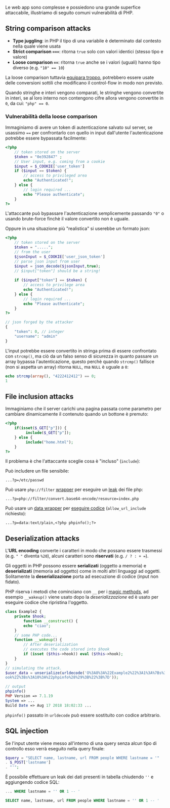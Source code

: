Le web app sono complesse e possiedono una grande superfice attaccabile, illustriamo di seguito comuni vulnerabilità di PHP.

## String comparison attacks
- **Type juggling**: in PHP il tipo di una variabile è determinato dal contesto nella quale viene usata
- **Strict comparison `===`**: ritorna `true` solo con valori identici (stesso tipo e valore)
- **Loose comparison `==`**: ritorna `true` anche se i valori (uguali) hanno tipo diverso (e.g. `"10" == 10`)

La loose comparison tuttavia [equipara troppo](https://www.php.net/manual/en/types.comparisons.php), potrebbero essere usate delle conversioni sottili che modificano il control-flow in modo non previsto.

Quando stringhe e interi vengono comparati, le stringhe vengono convertite in interi, se al loro interno non contengono cifre allora vengono convertite in `0`, da cui: `"php" == 0`.

### Vulnerabilità della loose comparison
Immaginiamo di avere un token di autenticazione salvato sul server, se usassimo `==` per confrontarlo con quello in input dall'utente l'autenticazione potrebbe essere bypassata facilmente:
```php
<?php
	// token stored on the server
	$token = "0e392847" ;
	// User input, e.g. coming from a cookie
	$input = $_COOKIE['user_token']
	if ($input == $token) {
		// access to privileged area
		echo "Authenticated!";
	} else {
		// login required ...
		echo "Please authenticate";
	}
?>
```

L'attaccante può bypassare l'autenticazione semplicemente passando `"0"` o usando brute-force finchè il valore convertito non è uguale.

Oppure in una situazione più "realistica" si userebbe un formato json:
```php
<?php
	// token stored on the server
	$token = ".....";
	// from the user
	$jsonInput = $_COOKIE['user_json_token']
	// parse json input from user
	$input = json_decode($jsonInput,true);
	// $input["token"] should be a string!
	
	if ($input["token"] == $token) {
		// access to privilege area
		echo "Authenticated!";
	} else {
		// login required ...
		echo "Please authenticate";
	}
?>

// json forged by the attacker
{
	"token": 0, // integer
	"username": "admin"
}
```

L'input potrebbe essere convertito in stringa prima di essere confrontato con `strcmp()`, ma ciò da un falso senso di sicurezza in quanto passare un array bypassa l'autenticazione, questo perchè quando `strcmp()` fallisce (non si aspetta un array) ritorna `NULL`, ma `NULL` è uguale a `0`:
```php
echo strcmp(array(), "4222412412") == 0;
1
```

## File inclusion attacks
Immaginiamo che il server carichi una pagina passata come parametro per cambiare dinamicamente il contenuto quando un bottone è premuto:
```php
<?php
	if(isset($_GET["p"])) {
		 include($_GET["p"]);
	} else {
		 include("home.html");
	}
?>
```

Il problema è che l'attaccante sceglie cosa è "incluso" (`include`):

Può includere un file sensibile:
```
...?p=/etc/passwd
```

Può usare `php://filter` [wrapper](https://www.php.net/manual/en/wrappers.php.php#wrappers.php.filter) per eseguire un <u>leak</u> dei file php:
```
...?p=php://filter/convert.base64-encode/resource=index.php
```

Può usare un [data wrapper](https://www.php.net/manual/en/wrappers.data.php) per <u>eseguire codice</u> (`allow_url_include` richiesto):
```
...?p=data:text/plain,<?php phpinfo();?>
```

## Deserialization attacks
L'**URL encoding** converte i caratteri in modo che possano essere trasmessi (e.g. `" "` diventa `%20`), alcuni caratteri sono **riservati** (e.g. `/ ? : + =`).

Gli oggetti in PHP possono essere **serializati** (oggetto a memoria) e **deserializati** (memoria ad oggetto) come in molti altri linguaggi ad oggetti.
Solitamente la **deserializazione** porta ad esecuzione di codice (input non fidato).

PHP riserva i metodi che cominciano con `__` per i [magic methods](https://www.php.net/manual/en/language.oop5.magic.php), ad esempio `__wakeup()` viene usato dopo la _deserializzazione_ ed è usato per eseguire codice che ripristina l'oggetto.

```php
class Example2 {
	private $hook;
		function __construct() {
		echo "ciao";
	}
	// some PHP code...
	function __wakeup() {
		// After deserialization
		// executes the code stored into $hook
		if (isset ($this->hook)) eval ($this->hook);
	}
}
// simulating the attack.
$user_data = unserialize(urldecode('O%3A8%3A%22Example2%22%3A1%3A%7Bs%3A14%3A%22%00Example2%00h
ook%22%3Bs%3A10%3A%22phpinfo%28%29%3B%22%3B%7D'));

// output
phpinfo()
PHP Version => 7.1.19
System => ...
Build Date => Aug 17 2018 18:02:33 ...
```

`phpinfo()` passato in `urldecode` può essere sostituito con codice arbitrario.

## SQL injection
Se l'input utente viene messo all'interno di una query senza alcun tipo di controllo esso verrà eseguito nella query finale:
```php
$query = "SELECT name, lastname, url FROM people WHERE lastname = '"
. $_POST['lastname']
. "'";
```

È possibile effettuare un leak dei dati presenti in tabella chiudendo `''` e aggiungendo codice SQL:
```sql
... WHERE lastname = '' OR 1 -- '

SELECT name, lastname, url FROM people WHERE lastname = '' OR 1 -- '
```
